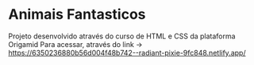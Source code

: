 # Animais Fantasticos
Projeto desenvolvido através do curso de HTML e CSS da plataforma Origamid
Para acessar, através do link -> https://6350236880b56d004f48b742--radiant-pixie-9fc848.netlify.app/
